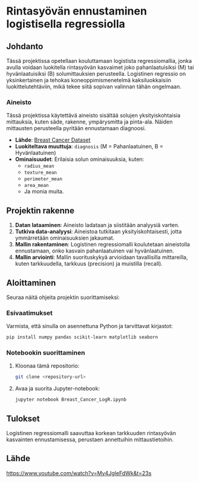 
# Rintasyövän ennustaminen logistisella regressiolla

## Johdanto

Tässä projektissa opetellaan kouluttamaan logistista regressiomallia, jonka avulla voidaan luokitella rintasyövän kasvaimet joko pahanlaatuisiksi (M) tai hyvänlaatuisiksi (B) solumittauksien perusteella. Logistinen regressio on yksinkertainen ja tehokas koneoppimismenetelmä kaksiluokkaisiin luokittelutehtäviin, mikä tekee siitä sopivan valinnan tähän ongelmaan.

### Aineisto

Tässä projektissa käytettävä aineisto sisältää solujen yksityiskohtaisia mittauksia, kuten säde, rakenne, ympärysmitta ja pinta-ala. Näiden mittausten perusteella pyritään ennustamaan diagnoosi.

- **Lähde**: [Breast Cancer Dataset](https://www.kaggle.com/uciml/breast-cancer-wisconsin-data)
- **Luokiteltava muuttuja**: `diagnosis` (M = Pahanlaatuinen, B = Hyvänlaatuinen)
- **Ominaisuudet**: Erilaisia solun ominaisuuksia, kuten:
  - `radius_mean`
  - `texture_mean`
  - `perimeter_mean`
  - `area_mean`
  - Ja monia muita.

## Projektin rakenne

1. **Datan lataaminen**: Aineisto ladataan ja siistitään analyysiä varten.
2. **Tutkiva data-analyysi**: Aineistoa tutkitaan yksityiskohtaisesti, jotta ymmärretään ominaisuuksien jakaumat.
3. **Mallin rakentaminen**: Logistinen regressiomalli koulutetaan aineistolla ennustamaan, onko kasvain pahanlaatuinen vai hyvänlaatuinen.
4. **Mallin arviointi**: Mallin suorituskykyä arvioidaan tavallisilla mittareilla, kuten tarkkuudella, tarkkuus (precision) ja muistilla (recall).

## Aloittaminen

Seuraa näitä ohjeita projektin suorittamiseksi:

### Esivaatimukset

Varmista, että sinulla on asennettuna Python ja tarvittavat kirjastot:

```bash
pip install numpy pandas scikit-learn matplotlib seaborn
```

### Notebookin suorittaminen

1. Kloonaa tämä repositorio:
   ```bash
   git clone <repository-url>
   ```
2. Avaa ja suorita Jupyter-notebook:
   ```bash
   jupyter notebook Breast_Cancer_LogR.ipynb
   ```

## Tulokset

Logistinen regressiomalli saavuttaa korkean tarkkuuden rintasyövän kasvainten ennustamisessa, perustaen annettuihin mittaustietoihin.

## Lähde
https://www.youtube.com/watch?v=My4JgIeFdWk&t=23s
